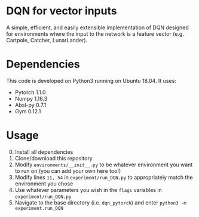 # DQN for vector inputs
A simple, efficient, and easily extensible implementation of DQN designed for environments where the input to the network is a feature vector (e.g. Cartpole, Catcher, LunarLander).

# Dependencies
This code is developed on Python3 running on Ubuntu 18.04. It uses:
* Pytorch 1.1.0
* Numpy 1.16.3
* Absl-py 0.7.1
* Gym 0.12.1

# Usage
0. Install all dependencies
1. Clone/download this repository
2. Modify ```environments/__init__.py``` to be whatever environment you want to run on (you can add your own here too!)
3. Modify lines ```11, 54```  in ```experiment/run_DQN.py``` to appropriately match the environment you chose
4. Use whatever parameters you wish in the ```flags``` variables in ```experiment/run_DQN.py```
5. Navigate to the base directory (i.e. ```dqn_pytorch```) and enter ```python3 -m experiment.run_DQN```
